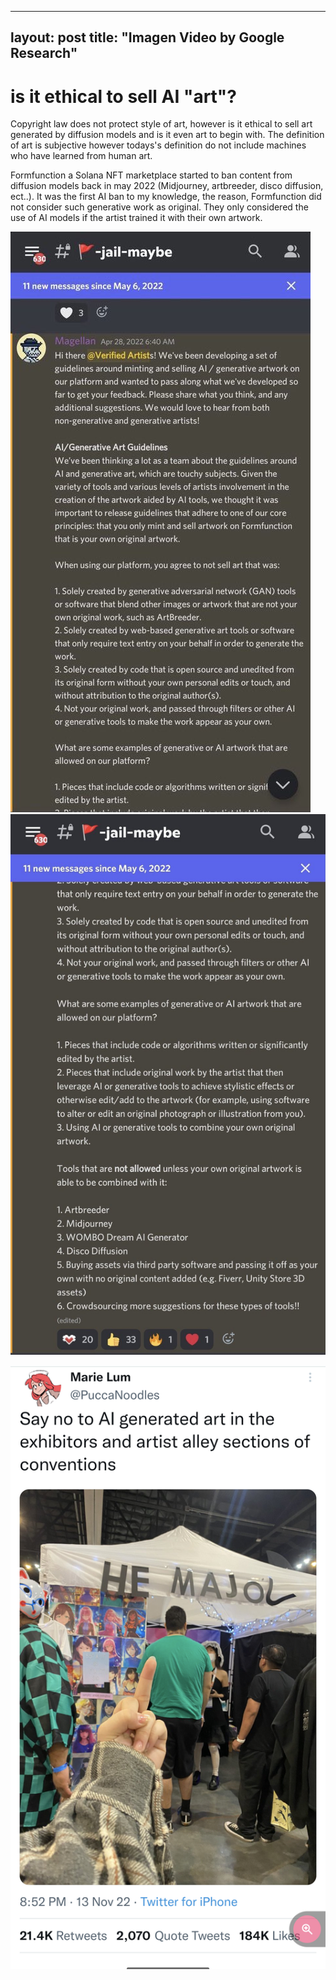 
---
layout: post
title:  "Imagen Video by Google Research"
---

# is it ethical to sell AI "art"? 

Copyright law does not protect style of art, however is it ethical to sell art generated by diffusion models and is it even art to begin with.
The definition of art is subjective however todays's definition do not include machines who have learned from human art.

Formfunction a Solana NFT marketplace started to ban content from diffusion models back in may 2022 (Midjourney, artbreeder, disco diffusion, ect..).
It was the first AI ban to my knowledge, the reason, Formfunction did not consider such generative work as original.
They only considered the use of AI models if the artist trained it with their own artwork. 


![Formfunction guidelines](/assets/20221116_144555.jpg)
![Formfunction guidelines](/assets/20221116_144606.jpg)

![AI anime expo](/assets/Screenshot_20221116-150010.png)
